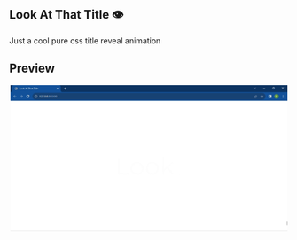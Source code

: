 ## Look At That Title 👁 

Just a cool pure css title reveal animation 

## Preview

<div align="center">
  <img width=500px src="look.gif">
</div>
